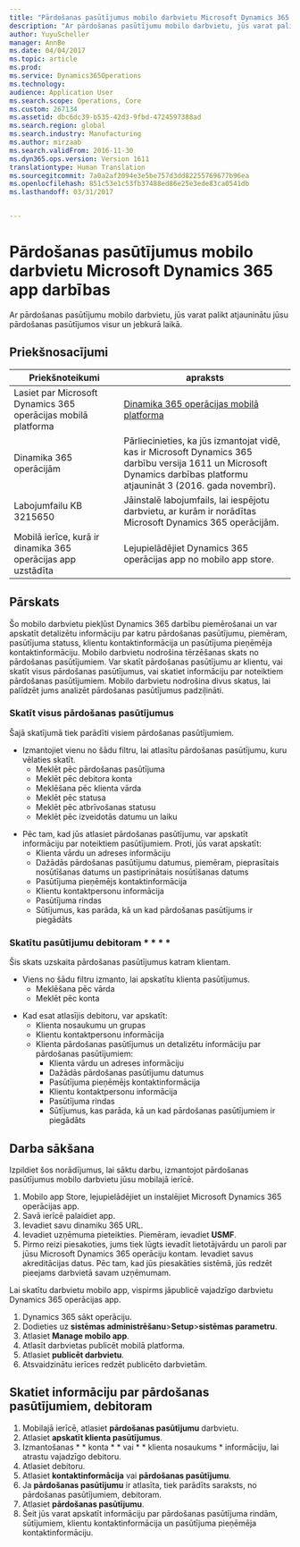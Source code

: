 ```yaml
---
title: "Pārdošanas pasūtījumus mobilo darbvietu Microsoft Dynamics 365 app darbības"
description: "Ar pārdošanas pasūtījumu mobilo darbvietu, jūs varat palikt atjauninātu jūsu pārdošanas pasūtījumos visur un jebkurā laikā."
author: YuyuScheller
manager: AnnBe
ms.date: 04/04/2017
ms.topic: article
ms.prod: 
ms.service: Dynamics365Operations
ms.technology: 
audience: Application User
ms.search.scope: Operations, Core
ms.custom: 267134
ms.assetid: dbc6dc39-b535-42d3-9fbd-4724597388ad
ms.search.region: global
ms.search.industry: Manufacturing
ms.author: mirzaab
ms.search.validFrom: 2016-11-30
ms.dyn365.ops.version: Version 1611
translationtype: Human Translation
ms.sourcegitcommit: 7a0a2af2094e3e5be757d3dd82255769677b96ea
ms.openlocfilehash: 851c53e1c53fb37488ed86e25e3ede83ca0541db
ms.lasthandoff: 03/31/2017


---
```


# <a name="sales-orders-mobile-workspace-for-microsoft-dynamics-365-for-operations-app"></a>Pārdošanas pasūtījumus mobilo darbvietu Microsoft Dynamics 365 app darbības

Ar pārdošanas pasūtījumu mobilo darbvietu, jūs varat palikt atjauninātu jūsu pārdošanas pasūtījumos visur un jebkurā laikā. 

<a name="prerequisites"></a>Priekšnosacījumi
-------------

| Priekšnoteikumi                                                         | apraksts                                                                                                                                                                   |
|----------------------------------------------------------------------|-------------------------------------------------------------------------------------------------------------------------------------------------------------------------------|
| Lasiet par Microsoft Dynamics 365 operācijas mobilā platforma | [Dinamika 365 operācijas mobilā platforma](/dynamics365/operations/dev-itpro/mobile-apps/mobile-platform)                                                              |
| Dinamika 365 operācijām                                          | Pārliecinieties, ka jūs izmantojat vidē, kas ir Microsoft Dynamics 365 darbību versija 1611 un Microsoft Dynamics darbības platformu atjaunināt 3 (2016. gada novembrī). |
| Labojumfailu KB 3215650                                                    | Jāinstalē labojumfails, lai iespējotu darbvietu, ar kurām ir norādītas Microsoft Dynamics 365 operācijām.                                                                       |
| Mobilā ierīce, kurā ir dinamika 365 operācijas app uzstādīta | Lejupielādējiet Dynamics 365 operācijas app no mobilo app store.                                                                                                      |

## <a name="overview"></a>Pārskats
Šo mobilo darbvietu piekļūst Dynamics 365 darbību piemērošanai un var apskatīt detalizētu informāciju par katru pārdošanas pasūtījumu, piemēram, pasūtījuma statuss, klientu kontaktinformācija un pasūtījuma pieņēmēja kontaktinformāciju. Mobilo darbvietu nodrošina tērzēšanas skats no pārdošanas pasūtījumiem. Var skatīt pārdošanas pasūtījumu ar klientu, vai skatīt visus pārdošanas pasūtījumus, vai skatiet informāciju par noteiktiem pārdošanas pasūtījumiem. Mobilo darbvietu nodrošina divus skatus, lai palīdzēt jums analizēt pārdošanas pasūtījumus padziļināti.

### <a name="view-all-sales-orders"></a>Skatīt visus pārdošanas pasūtījumus

Šajā skatījumā tiek parādīti visiem pārdošanas pasūtījumiem.

-   Izmantojiet vienu no šādu filtru, lai atlasītu pārdošanas pasūtījumu, kuru vēlaties skatīt.
    -   Meklēt pēc pārdošanas pasūtījuma
    -   Meklēt pēc debitora konta
    -   Meklēšana pēc klienta vārda
    -   Meklēt pēc statusa
    -   Meklēt pēc atbrīvošanas statusu
    -   Meklēt pēc izveidotās datumu un laiku

<!-- -->

-   Pēc tam, kad jūs atlasiet pārdošanas pasūtījumu, var apskatīt informāciju par noteiktiem pasūtījumiem. Proti, jūs varat apskatīt:
    -   Klienta vārdu un adreses informāciju
    -   Dažādās pārdošanas pasūtījumu datumus, piemēram, pieprasītais nosūtīšanas datums un pastiprinātais nosūtīšanas datums
    -   Pasūtījuma pieņēmējs kontaktinformācija
    -   Klientu kontaktpersonu informācija
    -   Pasūtījuma rindas
    -   Sūtījumus, kas parāda, kā un kad pārdošanas pasūtījums ir piegādāts

### <a name="view-orders-for-a-customer-"></a>Skatītu pasūtījumu debitoram * * * *

Šis skats uzskaita pārdošanas pasūtījumus katram klientam.

-   Viens no šādu filtru izmanto, lai apskatītu klienta pasūtījumus.
    -   Meklēšana pēc vārda
    -   Meklēt pēc konta

<!-- -->

-   Kad esat atlasījis debitoru, var apskatīt:
    -   Klienta nosaukumu un grupas
    -   Klientu kontaktpersonu informācija
    -   Klienta pārdošanas pasūtījumus un detalizētu informāciju par pārdošanas pasūtījumiem:
        -   Klienta vārdu un adreses informāciju
        -   Dažādās pārdošanas pasūtījumu datumus
        -   Pasūtījuma pieņēmējs kontaktinformācija
        -   Klientu kontaktpersonu informācija
        -   Pasūtījuma rindas
        -   Sūtījumus, kas parāda, kā un kad pārdošanas pasūtījumiem ir piegādāts

## <a name="get-started"></a>Darba sākšana
Izpildiet šos norādījumus, lai sāktu darbu, izmantojot pārdošanas pasūtījumus mobilo darbvietu jūsu mobilajā ierīcē.

1.  Mobilo app Store, lejupielādējiet un instalējiet Microsoft Dynamics 365 operācijas app.
2.  Savā ierīcē palaidiet app.
3.  Ievadiet savu dinamiku 365 URL.
4.  Ievadiet uzņēmuma pieteikties. Piemēram, ievadiet **USMF**.
5.  Pirmo reizi piesakoties, jums tiek lūgts ievadīt lietotājvārdu un paroli par jūsu Microsoft Dynamics 365 operāciju kontam. Ievadiet savus akreditācijas datus. Pēc tam, kad jūs piesakāties sistēmā, jūs redzēt pieejams darbvietā savam uzņēmumam.

Lai skatītu darbvietu mobilo app, vispirms jāpublicē vajadzīgo darbvietu Dynamics 365 operācijas app.

1.  Dynamics 365 sākt operāciju.
2.  Dodieties uz **sistēmas administrēšanu**&gt;**Setup**&gt;**sistēmas parametru**.
3.  Atlasiet **Manage mobilo app**.
4.  Atlasīt darbvietas publicēt mobilā platforma.
5.  Atlasiet **publicēt darbvietu**.
6.  Atsvaidzinātu ierīces redzēt publicēto darbvietām.

## <a name="view-information-about-sales-orders-for-a-customer"></a>Skatiet informāciju par pārdošanas pasūtījumiem, debitoram
1.  Mobilajā ierīcē, atlasiet **pārdošanas pasūtījumu** darbvietu.
2.  Atlasiet **apskatīt klienta pasūtījumus**.
3.  Izmantošanas * * konta * * vai * * klienta nosaukums * informāciju, lai atrastu vajadzīgo debitoru.
4.  Atlasiet debitoru.
5.  Atlasiet **kontaktinformācija** vai **pārdošanas pasūtījumu**.
6.  Ja **pārdošanas pasūtījumu** ir atlasīta, tiek parādīts saraksts, no pārdošanas pasūtījumiem, debitoram.
7.  Atlasiet **pārdošanas pasūtījumu**.
8.  Šeit jūs varat apskatīt informāciju par pārdošanas pasūtījuma rindām, sūtījumiem, klientu kontaktinformācija un pasūtījuma pieņēmēja kontaktinformāciju.




